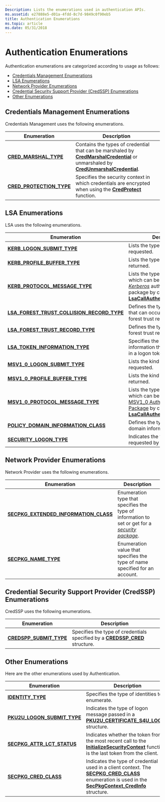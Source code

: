 ```yaml
---
Description: Lists the enumerations used in authentication APIs.
ms.assetid: e27888e5-d01a-4fdd-8c7d-9849c0f90eb5
title: Authentication Enumerations
ms.topic: article
ms.date: 05/31/2018
---
```


# Authentication Enumerations

Authentication enumerations are categorized according to usage as follows:

-   [Credentials Management Enumerations](#credentials-management-enumerations)
-   [LSA Enumerations](#lsa-enumerations)
-   [Network Provider Enumerations](#network-provider-enumerations)
-   [Credential Security Support Provider (CredSSP) Enumerations](#credential-security-support-provider-credssp-enumerations)
-   [Other Enumerations](#other-enumerations)

## Credentials Management Enumerations

Credentials Management uses the following enumerations.



| Enumeration                                            | Description                                                                                                                                                                                               |
|--------------------------------------------------------|-----------------------------------------------------------------------------------------------------------------------------------------------------------------------------------------------------------|
| [**CRED\_MARSHAL\_TYPE**](/windows/desktop/api/WinCred/ne-wincred-cred_marshal_type)       | Contains the types of credential that can be marshaled by [**CredMarshalCredential**](/windows/desktop/api/WinCred/nf-wincred-credmarshalcredentiala) or unmarshaled by [**CredUnmarshalCredential**](/windows/desktop/api/WinCred/nf-wincred-credunmarshalcredentiala).<br/> |
| [**CRED\_PROTECTION\_TYPE**](/windows/desktop/api/WinCred/ne-wincred-cred_protection_type) | Specifies the security context in which credentials are encrypted when using the [**CredProtect**](/windows/desktop/api/WinCred/nf-wincred-credprotecta) function.<br/>                                                                  |



 

## LSA Enumerations

LSA uses the following enumerations.



| Enumeration                                                                                   | Description                                                                                                                                                                                                                                                          |
|-----------------------------------------------------------------------------------------------|----------------------------------------------------------------------------------------------------------------------------------------------------------------------------------------------------------------------------------------------------------------------|
| [**KERB\_LOGON\_SUBMIT\_TYPE**](/windows/desktop/api/Ntsecapi/ne-ntsecapi-kerb_logon_submit_type)                                   | Lists the type of logon being requested.<br/>                                                                                                                                                                                                                  |
| [**KERB\_PROFILE\_BUFFER\_TYPE**](/windows/desktop/api/Ntsecapi/ne-ntsecapi-kerb_profile_buffer_type)                               | Lists the type of logon profile returned.<br/>                                                                                                                                                                                                                 |
| [**KERB\_PROTOCOL\_MESSAGE\_TYPE**](/windows/desktop/api/Ntsecapi/ne-ntsecapi-kerb_protocol_message_type)                           | Lists the types of messages which can be sent to the [*Kerberos*](https://docs.microsoft.com/windows/desktop/SecGloss/k-gly) authentication package by calling [**LsaCallAuthenticationPackage**](/windows/desktop/api/Ntsecapi/nf-ntsecapi-lsacallauthenticationpackage).<br/> |
| [**LSA\_FOREST\_TRUST\_COLLISION\_RECORD\_TYPE**](/windows/desktop/api/Ntsecapi/ne-ntsecapi-lsa_forest_trust_collision_record_type) | Defines the types of collision that can occur between LSA forest trust records.<br/>                                                                                                                                                                           |
| [**LSA\_FOREST\_TRUST\_RECORD\_TYPE**](/windows/desktop/api/Ntsecapi/ne-ntsecapi-lsa_forest_trust_record_type)                      | Defines the type of an LSA forest trust record.<br/>                                                                                                                                                                                                           |
| [**LSA\_TOKEN\_INFORMATION\_TYPE**](/windows/desktop/api/Ntsecpkg/ne-ntsecpkg-lsa_token_information_type)                           | Specifies the levels of information that can be included in a logon token.<br/>                                                                                                                                                                                |
| [**MSV1\_0\_LOGON\_SUBMIT\_TYPE**](/windows/desktop/api/Ntsecapi/ne-ntsecapi-msv1_0_logon_submit_type)                              | Lists the kind of logon being requested.<br/>                                                                                                                                                                                                                  |
| [**MSV1\_0\_PROFILE\_BUFFER\_TYPE**](/windows/desktop/api/Ntsecapi/ne-ntsecapi-msv1_0_profile_buffer_type)                          | Lists the kind of logon profile returned.<br/>                                                                                                                                                                                                                 |
| [**MSV1\_0\_PROTOCOL\_MESSAGE\_TYPE**](/windows/desktop/api/Ntsecapi/ne-ntsecapi-msv1_0_protocol_message_type)                      | Lists the types of messages which can be sent to the [MSV1\_0 Authentication Package](msv1-0-authentication-package.md) by calling [**LsaCallAuthenticationPackage**](/windows/desktop/api/Ntsecapi/nf-ntsecapi-lsacallauthenticationpackage).<br/>                                                 |
| [**POLICY\_DOMAIN\_INFORMATION\_CLASS**](/windows/desktop/api/Ntsecapi/ne-ntsecapi-policy_domain_information_class)                 | Defines the type of policy domain information.<br/>                                                                                                                                                                                                            |
| [**SECURITY\_LOGON\_TYPE**](/windows/desktop/api/Ntsecapi/ne-ntsecapi-security_logon_type)                                          | Indicates the type of logon requested by a logon process.<br/>                                                                                                                                                                                                 |



 

## Network Provider Enumerations

Network Provider uses the following enumerations.



| Enumeration                                                                       | Description                                                                                                                                                                                |
|-----------------------------------------------------------------------------------|--------------------------------------------------------------------------------------------------------------------------------------------------------------------------------------------|
| [**SECPKG\_EXTENDED\_INFORMATION\_CLASS**](/windows/desktop/api/Ntsecpkg/ne-ntsecpkg-secpkg_extended_information_class) | Enumeration type that specifies the type of information to set or get for a [*security package*](https://docs.microsoft.com/windows/desktop/SecGloss/s-gly).<br/> |
| [**SECPKG\_NAME\_TYPE**](/windows/desktop/api/Ntsecpkg/ne-ntsecpkg-secpkg_name_type)                                    | Enumeration value that specifies the type of name specified for an account.<br/>                                                                                                     |



 

## Credential Security Support Provider (CredSSP) Enumerations

CredSSP uses the following enumerations.



| Enumeration                                          | Description                                                                                                  |
|------------------------------------------------------|--------------------------------------------------------------------------------------------------------------|
| [**CREDSPP\_SUBMIT\_TYPE**](/windows/win32/api/credssp/ne-credssp-credspp_submit_type) | Specifies the type of credentials specified by a [**CREDSSP\_CRED**](/windows/desktop/api/Credssp/ns-credssp-credssp_cred) structure.<br/> |



 

## Other Enumerations

Here are the other enumerations used by Authentication.



| Enumeration                                                   | Description                                                                                                                                                                                                                |
|---------------------------------------------------------------|----------------------------------------------------------------------------------------------------------------------------------------------------------------------------------------------------------------------------|
| [**IDENTITY\_TYPE**](/windows/win32/api/identitycommon/ne-identitycommon-identity_type)                       | Specifies the type of identities to enumerate.<br/>                                                                                                                                                                  |
| [**PKU2U\_LOGON\_SUBMIT\_TYPE**](/windows/desktop/api/Ntsecapi/ne-ntsecapi-pku2u_logon_submit_type) | Indicates the type of logon message passed in a [**PKU2U\_CERTIFICATE\_S4U\_LOGON**](/windows/desktop/api/Ntsecapi/ns-ntsecapi-pku2u_certificate_s4u_logon) structure.<br/>                                                                                |
| [**SECPKG\_ATTR\_LCT\_STATUS**](/windows/desktop/api/Sspi/ne-sspi-secpkg_attr_lct_status)   | Indicates whether the token from the most recent call to the [**InitializeSecurityContext**](https://msdn.microsoft.com/library/Aa375506(v=VS.85).aspx) function is the last token from the client.<br/>                               |
| [**SECPKG\_CRED\_CLASS**](/windows/desktop/api/Sspi/ne-sspi-secpkg_cred_class)              | Indicates the type of credential used in a client context. The [**SECPKG\_CRED\_CLASS**](/windows/desktop/api/Sspi/ne-sspi-secpkg_cred_class) enumeration is used in the [**SecPkgContext\_CredInfo**](/windows/desktop/api/Sspi/ns-sspi-secpkgcontext_credinfo) structure.<br/> |



 

 

 





